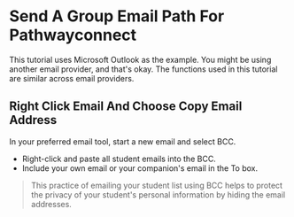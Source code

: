 # Send A Group Email Path For Pathwayconnect

This tutorial uses Microsoft Outlook as the example. You might be using another email provider, and that's okay. The functions used in this tutorial are similar across email providers.

## Right Click Email And Choose Copy Email Address

In your preferred email tool, start a new email and select BCC.

- Right-click and paste all student emails into the BCC.
- Include your own email or your companion's email in the To box.

> This practice of emailing your student list using BCC helps to protect the privacy of your student's personal information by hiding the email addresses.


